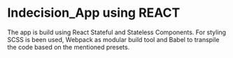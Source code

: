 # Indecision_App using REACT

The app is build using React Stateful and Stateless Components. For styling SCSS is been used, Webpack as modular build tool and Babel to transpile the code based on the mentioned presets.
